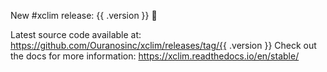 New #xclim release: {{ .version }} 🎉

Latest source code available at: https://github.com/Ouranosinc/xclim/releases/tag/{{ .version }}
Check out the docs for more information: https://xclim.readthedocs.io/en/stable/
